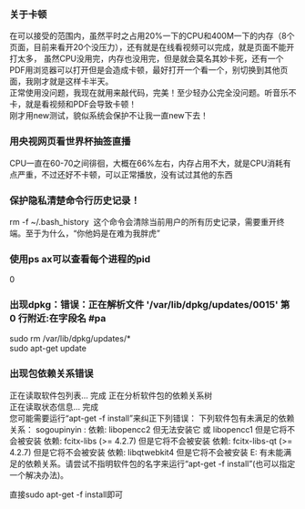 ### 关于卡顿
在可以接受的范围内，虽然平时之占用20%一下的CPU和400M一下的内存（8个页面，目前来看开20个没压力），还有就是在线看视频可以完成，就是页面不能开打太多，
虽然CPU没用完，内存也没用完，但是就会莫名其妙卡死，还有一个PDF用浏览器可以打开但是会造成卡顿，最好打开一个看一个，别切换到其他页面，我刚才就是这样卡半天。  
正常使用没问题，我现在就用来敲代码，完美！至少轻办公完全没问题。听音乐不卡，就是看视频和PDF会导致卡顿！   
刚才用new测试，貌似系统会保护不让我一直new下去！
### 用央视网页看世界杯抽签直播
CPU一直在60-70之间徘徊，大概在66%左右，内存占用不大，就是CPU消耗有点严重，不过还好不卡顿，可以正常播放，没有试过其他的东西


### 保护隐私清楚命令行历史记录！
rm -f  ~/.bash_history  这个命令会清除当前用户的所有历史记录，需要重开终端。至于为什么，“你他妈是在难为我胖虎”

### 使用ps ax可以查看每个进程的pid
0
### 出现dpkg：错误：正在解析文件 '/var/lib/dpkg/updates/0015' 第 0 行附近:在字段名 #pa
sudo rm /var/lib/dpkg/updates/*  
sudo apt-get update

### 出现包依赖关系错误
正在读取软件包列表... 完成
正在分析软件包的依赖关系树       
正在读取状态信息... 完成       
您可能需要运行“apt-get -f install”来纠正下列错误：
下列软件包有未满足的依赖关系：
 sogoupinyin : 依赖: libopencc2 但无法安装它 或
                       libopencc1 但是它将不会被安装
               依赖: fcitx-libs (>= 4.2.7) 但是它将不会被安装
               依赖: fcitx-libs-qt (>= 4.2.7) 但是它将不会被安装
               依赖: libqtwebkit4 但是它将不会被安装
E: 有未能满足的依赖关系。请尝试不指明软件包的名字来运行“apt-get -f install”(也可以指定一个解决办法)。  

直接sudo apt-get -f install即可

